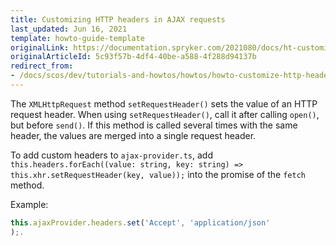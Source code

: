 ```yaml
---
title: Customizing HTTP headers in AJAX requests
last_updated: Jun 16, 2021
template: howto-guide-template
originalLink: https://documentation.spryker.com/2021080/docs/ht-customize-http-headers-in-ajax-request
originalArticleId: 5c93f57b-4df4-40be-a588-4f288d94137b
redirect_from:
- /docs/scos/dev/tutorials-and-howtos/howtos/howto-customize-http-headers-in-ajax-request.html
---
```


The `XMLHttpRequest` method `setRequestHeader()` sets the value of an HTTP request header. When using `setRequestHeader()`, call it after calling `open()`, but before `send()`. If this method is called several times with the same header, the values are merged into a single request header.

To add custom headers to `ajax-provider.ts`, add `this.headers.forEach((value: string, key: string) => this.xhr.setRequestHeader(key, value));` into the promise of the `fetch` method.

Example:

```ts
this.ajaxProvider.headers.set('Accept', 'application/json'
);.
```
